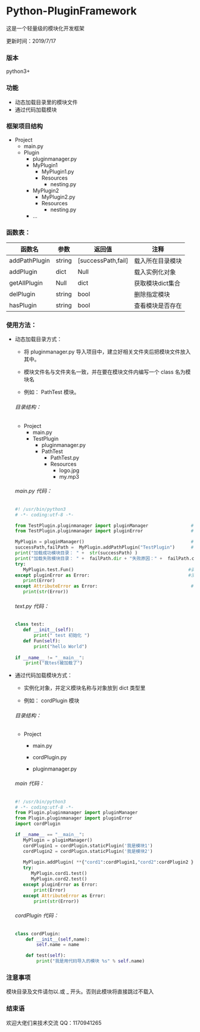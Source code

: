 # Python-PluginFramework
这是一个轻量级的模块化开发框架

更新时间：2019/7/17

### 版本
python3+

### 功能
* 动态加载目录里的模块文件
* 通过代码加载模块

### 框架项目结构
* Project
    * main.py
    * Plugin
        * pluginmanager.py
        * MyPlugin1
          * MyPlugin1.py
          * Resources
            * nesting.py
        * MyPlugin2
          * MyPlugin2.py
          * Resources
            * nesting.py        
        * ...
### 函数表：
 函数名  | 参数  | 返回值  | 注释
 ---- | ----- | ------ | ------ 
 addPathPlugin  | string | [successPath,fail]  | 载入所在目录模块
 addPlugin  | dict | Null  | 载入实例化对象
 getAllPlugin  | Null | dict  | 获取模块dict集合
 delPlugin  | string | bool  | 删除指定模块
 hasPlugin  | string | bool  | 查看模块是否存在

### 使用方法：
 * 动态加载目录方式： 
 
      *  将 pluginmanager.py 导入项目中，建立好相关文件夹后把模块文件放入其中。
     
      *  模块文件名与文件夹名一致，并在要在模块文件内编写一个 class 名为模块名
    
      *  例如： PathTest 模块。
     
     ###### 目录结构：
     * Project
        * main.py
        * TestPlugin
            * pluginmanager.py
            * PathTest
              * PathTest.py
              * Resources
                * logo.jpg
                * my.mp3
     ###### main.py 代码：
     ```python
     #! /usr/bin/python3
     # -*- coding:utf-8 -*-

     from TestPlugin.pluginmanager import pluginManager                #框架模块
     from TestPlugin.pluginmanager import pluginError                  #框架异常处理模块

     MyPlugin = pluginManager()                                        #实例化框架模块
     successPath,failPath =  MyPlugin.addPathPlugin("TestPlugin")      #执行加载模块目录，返回 [成功目录,失败目录及原因]
     print("加载成功模块目录： " +  str(successPath) )
     print("加载失败模块目录： " +  failPath.dir + "失败原因：" +  failPath.content)
     try:
        MyPlugin.test.Fun()                                           #调用模块里的方法
     except pluginError as Error:                                     #没有此模块
        print(Error)
     except AttributeError as Error:                                   #此模块里没有所调用的方法
        print(str(Error))
     
     ```  
     
     ###### text.py 代码：
     ```python
     class test:
        def __init__(self):
            print(" test 初始化 ")
        def Fun(self):
            print("hello World")
            
     if __name__ != "__main__":
         print("我test被加载了")
     ```
 * 通过代码加载模块方式：
  
      * 实例化对象，并定义模块名称与对象放到 dict 类型里
      
      * 例如： cordPlugin 模块
      ###### 目录结构：
     * Project
        * main.py
        
        * cordPlugin.py
        
        * pluginmanager.py
      ###### main 代码：
      ```python
      #! /usr/bin/python3
      # -*- coding:utf-8 -*-
      from Plugin.pluginmanager import pluginManager 
      from Plugin.pluginmanager import pluginError 
      import cordPlugin
      
      if __name__ == "__main__":
         MyPlugin = pluginManager()
         cordPlugin1 = cordPlugin.staticPlugin('我是模块1')                     #实例化第一个模块
         cordPlugin2 = cordPlugin.staticPlugin('我是模块2')                     #实例化第二个模块
         
         MyPlugin.addPlugin( **{"cord1":cordPlugin1,"cord2":cordPlugin2 } ) #将模块的实例化加载到框架里
         try:
            MyPlugin.cord1.test()                                          #调用模块里的方法
            MyPlugin.cord2.test()
         except pluginError as Error:                                      #没有此模块
             print(Error)
         except AttributeError as Error:                                   #此模块里没有所调用的方法
             print(str(Error))
    
      ```
      ###### cordPlugin 代码：
      ```python
      class cordPlugin:
          def __init__(self,name):
              self.name = name

          def test(self):
              print("我是用代码导入的模块 %s" % self.name)
      
      ```
      

### 注意事项
模块目录及文件请勿以.或 _ 开头。否则此模块将直接跳过不载入
      
### 结束语

欢迎大佬们来技术交流 QQ：1170941265

